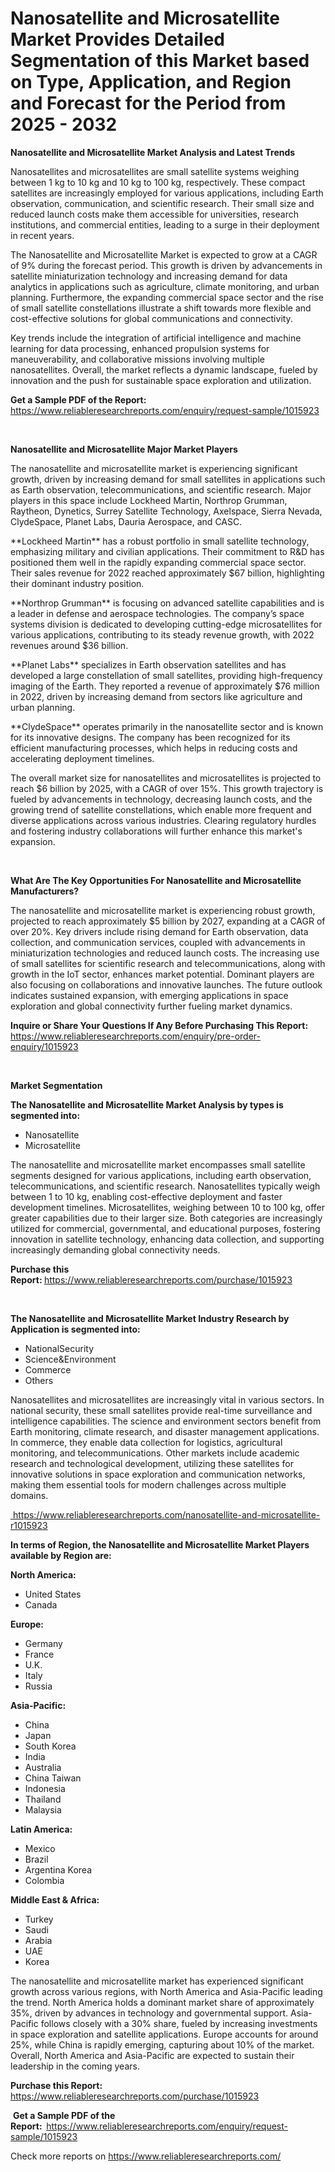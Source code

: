 <p><h1>Nanosatellite and Microsatellite Market Provides Detailed Segmentation of this Market based on Type, Application, and Region and Forecast for the Period from 2025 - 2032</h1></p><p><strong>Nanosatellite and Microsatellite Market Analysis and Latest Trends</strong></p>
<p><p>Nanosatellites and microsatellites are small satellite systems weighing between 1 kg to 10 kg and 10 kg to 100 kg, respectively. These compact satellites are increasingly employed for various applications, including Earth observation, communication, and scientific research. Their small size and reduced launch costs make them accessible for universities, research institutions, and commercial entities, leading to a surge in their deployment in recent years.</p><p>The Nanosatellite and Microsatellite Market is expected to grow at a CAGR of 9% during the forecast period. This growth is driven by advancements in satellite miniaturization technology and increasing demand for data analytics in applications such as agriculture, climate monitoring, and urban planning. Furthermore, the expanding commercial space sector and the rise of small satellite constellations illustrate a shift towards more flexible and cost-effective solutions for global communications and connectivity.</p><p>Key trends include the integration of artificial intelligence and machine learning for data processing, enhanced propulsion systems for maneuverability, and collaborative missions involving multiple nanosatellites. Overall, the market reflects a dynamic landscape, fueled by innovation and the push for sustainable space exploration and utilization.</p></p>
<p><strong>Get a Sample PDF of the Report:&nbsp;</strong> <a href="https://www.reliableresearchreports.com/enquiry/request-sample/1015923?utm_campaign=2286&utm_medium=2&utm_source=Github&utm_content=ia&utm_term=08042025&utm_id=nanosatellite-and-microsatellite">https://www.reliableresearchreports.com/enquiry/request-sample/1015923</a></p>
<p>&nbsp;</p>
<p><strong>Nanosatellite and Microsatellite Major Market Players</strong></p>
<p><p>The nanosatellite and microsatellite market is experiencing significant growth, driven by increasing demand for small satellites in applications such as Earth observation, telecommunications, and scientific research. Major players in this space include Lockheed Martin, Northrop Grumman, Raytheon, Dynetics, Surrey Satellite Technology, Axelspace, Sierra Nevada, ClydeSpace, Planet Labs, Dauria Aerospace, and CASC.</p><p>**Lockheed Martin** has a robust portfolio in small satellite technology, emphasizing military and civilian applications. Their commitment to R&D has positioned them well in the rapidly expanding commercial space sector. Their sales revenue for 2022 reached approximately $67 billion, highlighting their dominant industry position.</p><p>**Northrop Grumman** is focusing on advanced satellite capabilities and is a leader in defense and aerospace technologies. The company’s space systems division is dedicated to developing cutting-edge microsatellites for various applications, contributing to its steady revenue growth, with 2022 revenues around $36 billion.</p><p>**Planet Labs** specializes in Earth observation satellites and has developed a large constellation of small satellites, providing high-frequency imaging of the Earth. They reported a revenue of approximately $76 million in 2022, driven by increasing demand from sectors like agriculture and urban planning.</p><p>**ClydeSpace** operates primarily in the nanosatellite sector and is known for its innovative designs. The company has been recognized for its efficient manufacturing processes, which helps in reducing costs and accelerating deployment timelines. </p><p>The overall market size for nanosatellites and microsatellites is projected to reach $6 billion by 2025, with a CAGR of over 15%. This growth trajectory is fueled by advancements in technology, decreasing launch costs, and the growing trend of satellite constellations, which enable more frequent and diverse applications across various industries. Clearing regulatory hurdles and fostering industry collaborations will further enhance this market's expansion.</p></p>
<p>&nbsp;</p>
<p><strong>What Are The Key Opportunities For Nanosatellite and Microsatellite Manufacturers?</strong></p>
<p><p>The nanosatellite and microsatellite market is experiencing robust growth, projected to reach approximately $5 billion by 2027, expanding at a CAGR of over 20%. Key drivers include rising demand for Earth observation, data collection, and communication services, coupled with advancements in miniaturization technologies and reduced launch costs. The increasing use of small satellites for scientific research and telecommunications, along with growth in the IoT sector, enhances market potential. Dominant players are also focusing on collaborations and innovative launches. The future outlook indicates sustained expansion, with emerging applications in space exploration and global connectivity further fueling market dynamics.</p></p>
<p><strong>Inquire or Share Your Questions If Any Before Purchasing This Report:</strong> <a href="https://www.reliableresearchreports.com/enquiry/pre-order-enquiry/1015923?utm_campaign=2286&utm_medium=2&utm_source=Github&utm_content=ia&utm_term=08042025&utm_id=nanosatellite-and-microsatellite">https://www.reliableresearchreports.com/enquiry/pre-order-enquiry/1015923</a></p>
<p>&nbsp;</p>
<p><strong>Market Segmentation</strong></p>
<p><strong>The Nanosatellite and Microsatellite Market Analysis by types is segmented into:</strong></p>
<p><ul><li>Nanosatellite</li><li>Microsatellite</li></ul></p>
<p><p>The nanosatellite and microsatellite market encompasses small satellite segments designed for various applications, including earth observation, telecommunications, and scientific research. Nanosatellites typically weigh between 1 to 10 kg, enabling cost-effective deployment and faster development timelines. Microsatellites, weighing between 10 to 100 kg, offer greater capabilities due to their larger size. Both categories are increasingly utilized for commercial, governmental, and educational purposes, fostering innovation in satellite technology, enhancing data collection, and supporting increasingly demanding global connectivity needs.</p></p>
<p><strong>Purchase this Report:&nbsp;</strong><a href="https://www.reliableresearchreports.com/purchase/1015923?utm_campaign=2286&utm_medium=2&utm_source=Github&utm_content=ia&utm_term=08042025&utm_id=nanosatellite-and-microsatellite">https://www.reliableresearchreports.com/purchase/1015923</a></p>
<p>&nbsp;</p>
<p><strong>The Nanosatellite and Microsatellite Market Industry Research by Application is segmented into:</strong></p>
<p><ul><li>NationalSecurity</li><li>Science&Environment</li><li>Commerce</li><li>Others</li></ul></p>
<p><p>Nanosatellites and microsatellites are increasingly vital in various sectors. In national security, these small satellites provide real-time surveillance and intelligence capabilities. The science and environment sectors benefit from Earth monitoring, climate research, and disaster management applications. In commerce, they enable data collection for logistics, agricultural monitoring, and telecommunications. Other markets include academic research and technological development, utilizing these satellites for innovative solutions in space exploration and communication networks, making them essential tools for modern challenges across multiple domains.</p></p>
<p><a href="https://www.reliableresearchreports.com/nanosatellite-and-microsatellite-r1015923?utm_campaign=2286&utm_medium=2&utm_source=Github&utm_content=ia&utm_term=08042025&utm_id=nanosatellite-and-microsatellite">&nbsp;https://www.reliableresearchreports.com/nanosatellite-and-microsatellite-r1015923</a></p>
<p><strong>In terms of Region, the Nanosatellite and Microsatellite Market Players available by Region are:</strong></p>
<p>
    <p> <strong> North America: </strong>
        <ul>
            <li>United States</li>
            <li>Canada</li>
        </ul>
        </p> 
    <p> <strong> Europe: </strong>
        <ul>
            <li>Germany</li>
            <li>France</li>
            <li>U.K.</li>
            <li>Italy</li>
            <li>Russia</li>
        </ul>
        </p> 
    <p> <strong> Asia-Pacific: </strong>
        <ul>
            <li>China</li>
            <li>Japan</li>
            <li>South Korea</li>
            <li>India</li>
            <li>Australia</li>
            <li>China Taiwan</li>
            <li>Indonesia</li>
            <li>Thailand</li>
            <li>Malaysia</li>
        </ul>
        </p> 
    <p> <strong> Latin America: </strong>
        <ul>
            <li>Mexico</li>
            <li>Brazil</li>
            <li>Argentina Korea</li>
            <li>Colombia</li>
        </ul>
        </p> 
    <p> <strong> Middle East & Africa: </strong>
        <ul>
            <li>Turkey</li>
            <li>Saudi</li>
            <li>Arabia</li>
            <li>UAE</li>
            <li>Korea</li>
        </ul>
    </p>
    </p>
<p><p>The nanosatellite and microsatellite market has experienced significant growth across various regions, with North America and Asia-Pacific leading the trend. North America holds a dominant market share of approximately 35%, driven by advances in technology and governmental support. Asia-Pacific follows closely with a 30% share, fueled by increasing investments in space exploration and satellite applications. Europe accounts for around 25%, while China is rapidly emerging, capturing about 10% of the market. Overall, North America and Asia-Pacific are expected to sustain their leadership in the coming years.</p></p>
<p><strong>Purchase this Report: </strong><a href="https://www.reliableresearchreports.com/purchase/1015923?utm_campaign=2286&utm_medium=2&utm_source=Github&utm_content=ia&utm_term=08042025&utm_id=nanosatellite-and-microsatellite">https://www.reliableresearchreports.com/purchase/1015923</a></p>
<p>&nbsp;<strong>Get a Sample PDF of the Report:&nbsp;&nbsp;</strong><a href="https://www.reliableresearchreports.com/enquiry/request-sample/1015923?utm_campaign=2286&utm_medium=2&utm_source=Github&utm_content=ia&utm_term=08042025&utm_id=nanosatellite-and-microsatellite">https://www.reliableresearchreports.com/enquiry/request-sample/1015923</a></p>
<p><strong></strong></p>
<p>Check more reports on <a href="https://www.reliableresearchreports.com/?utm_campaign=2286&utm_medium=2&utm_source=Github&utm_content=ia&utm_term=08042025&utm_id=nanosatellite-and-microsatellite">https://www.reliableresearchreports.com/</a></p>